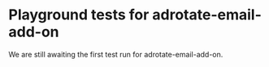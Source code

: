 # Playground tests for adrotate-email-add-on
We are still awaiting the first test run for adrotate-email-add-on.
